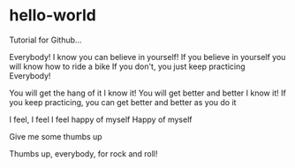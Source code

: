 # hello-world
Tutorial for Github...

Everybody! 
I know you can believe in yourself!
If you believe in yourself you will know how to ride a bike
If you don't, you just keep practicing
Everybody! 

You will get the hang of it
I know it!
You will get better and better
I know it!
If you keep practicing, you can get better and better as you do it

I feel, I feel
I feel happy of myself
Happy of myself

Give me some thumbs up

Thumbs up, everybody, for rock and roll!
